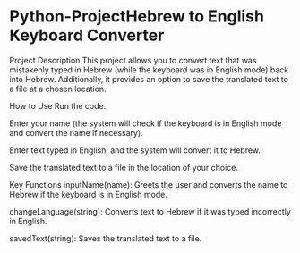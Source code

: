 # Python-ProjectHebrew to English Keyboard Converter
Project Description
This project allows you to convert text that was mistakenly typed in Hebrew (while the keyboard was in English mode) back into Hebrew. Additionally, it provides an option to save the translated text to a file at a chosen location.

How to Use
Run the code.

Enter your name (the system will check if the keyboard is in English mode and convert the name if necessary).

Enter text typed in English, and the system will convert it to Hebrew.

Save the translated text to a file in the location of your choice.

Key Functions
inputName(name): Greets the user and converts the name to Hebrew if the keyboard is in English mode.

changeLanguage(string): Converts text to Hebrew if it was typed incorrectly in English.

savedText(string): Saves the translated text to a file.
